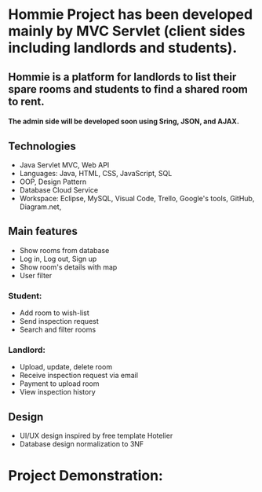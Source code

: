 # Hommie Project has been developed mainly by MVC Servlet (client sides including landlords and students). 
## Hommie is a platform for landlords to list their spare rooms and students to find a shared room to rent.

<h4>The admin side will be developed soon using Sring, JSON, and AJAX.</h4>

## Technologies
- Java Servlet MVC, Web API
- Languages: Java, HTML, CSS, JavaScript, SQL
- OOP, Design Pattern
- Database Cloud Service 
- Workspace: Eclipse, MySQL, Visual Code, Trello, Google's tools, GitHub, Diagram.net, 


## Main features
- Show rooms from database
- Log in, Log out, Sign up
- Show room's details with map
- User filter

### Student:
- Add room to wish-list
- Send inspection request
- Search and filter rooms

### Landlord:
- Upload, update, delete room
- Receive inspection request via email
- Payment to upload room 
- View inspection history


## Design
- UI/UX design inspired by free template Hotelier 
- Database design normalization to 3NF

# Project Demonstration: 
